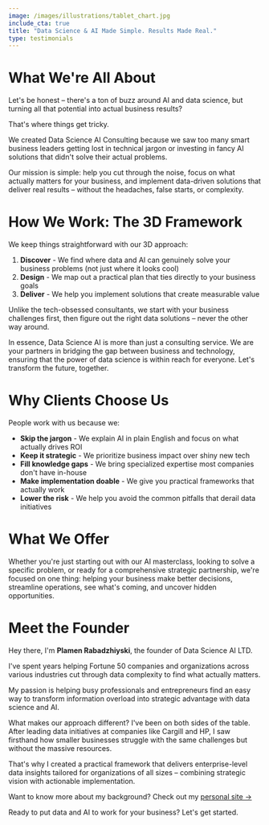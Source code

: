 ```yaml
---
image: /images/illustrations/tablet_chart.jpg
include_cta: true
title: "Data Science & AI Made Simple. Results Made Real."
type: testimonials
---
```


# What We're All About

Let's be honest – there's a ton of buzz around AI and data science, but turning all that potential into actual business results? 

That's where things get tricky.

We created Data Science AI Consulting because we saw too many smart business leaders getting lost in technical jargon or investing in fancy AI solutions that didn't solve their actual problems.

Our mission is simple: help you cut through the noise, focus on what actually matters for your business, and implement data-driven solutions that deliver real results – without the headaches, false starts, or complexity.

# How We Work: The 3D Framework

We keep things straightforward with our 3D approach:

1. **Discover** - We find where data and AI can genuinely solve your business problems (not just where it looks cool)
2. **Design** - We map out a practical plan that ties directly to your business goals
3. **Deliver** - We help you implement solutions that create measurable value

Unlike the tech-obsessed consultants, we start with your business challenges first, then figure out the right data solutions – never the other way around.


In essence, Data Science AI is more than just a consulting service. We are your partners in bridging the gap between business and technology, ensuring that the power of data science is within reach for everyone. Let's transform the future, together.

# Why Clients Choose Us

People work with us because we:

- **Skip the jargon** - We explain AI in plain English and focus on what actually drives ROI
- **Keep it strategic** - We prioritize business impact over shiny new tech
- **Fill knowledge gaps** - We bring specialized expertise most companies don't have in-house
- **Make implementation doable** - We give you practical frameworks that actually work
- **Lower the risk** - We help you avoid the common pitfalls that derail data initiatives

# What We Offer
Whether you're just starting out with our AI masterclass, looking to solve a specific problem, or ready for a comprehensive strategic partnership, we're focused on one thing: helping your business make better decisions, streamline operations, see what's coming, and uncover hidden opportunities.


# Meet the Founder

Hey there, I'm **Plamen Rabadzhiyski**, the founder of Data Science AI LTD.

I've spent years helping Fortune 50 companies and organizations across various industries cut through data complexity to find what actually matters. 

My passion is helping busy professionals and entrepreneurs find an easy way to transform information overload into strategic advantage with data science and AI.

What makes our approach different? I've been on both sides of the table. After leading data initiatives at companies like Cargill and HP, I saw firsthand how smaller businesses struggle with the same challenges but without the massive resources. 

That's why I created a practical framework that delivers enterprise-level data insights tailored for organizations of all sizes – combining strategic vision with actionable implementation.

Want to know more about my background? Check out my [personal site →](https://plamen.ai/)

Ready to put data and AI to work for your business? Let's get started.